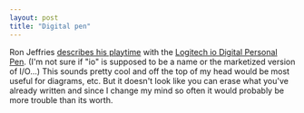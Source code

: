 ```yaml
---
layout: post
title: "Digital pen"
---
```




Ron Jeffries <a href="http://www.xprogramming.com/xpmag/logitechio.htm">describes his playtime</a> with the <a href="http://www.logitech.com/index.cfm?page=products/productlist;crid=1540;countryid=19;languageid=1">Logitech io Digital Personal Pen</a>. (I'm not sure if "io" is supposed to be a name or the marketized version of I/O...) This sounds pretty cool and off the top of my head would be most useful for diagrams, etc. But it doesn't look like you can erase what you've already written and since I change my mind so often it would probably be more trouble than its worth.


